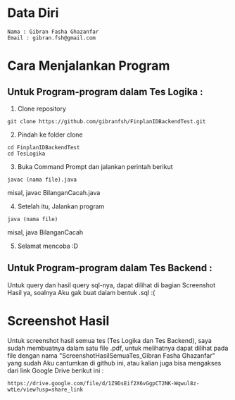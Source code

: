 # Data Diri
```
Nama : Gibran Fasha Ghazanfar
Email : gibran.fsh@gmail.com
```
# Cara Menjalankan Program

## Untuk Program-program dalam Tes Logika :
1. Clone repository
```
git clone https://github.com/gibranfsh/FinplanIDBackendTest.git
```
2. Pindah ke folder clone
```
cd FinplanIDBackendTest
cd TesLogika
```
3. Buka Command Prompt dan jalankan perintah berikut
```
javac (nama file).java
```
misal, javac BilanganCacah.java

4. Setelah itu, Jalankan program
```
java (nama file)
```

misal, java BilanganCacah

5. Selamat mencoba :D

## Untuk Program-program dalam Tes Backend :
Untuk query dan hasil query sql-nya, dapat dilihat di bagian Screenshot Hasil ya, soalnya Aku gak buat dalam bentuk .sql :(

# Screenshot Hasil
Untuk screenshot hasil semua tes (Tes Logika dan Tes Backend), saya sudah membuatnya dalam satu file .pdf, untuk melihatnya dapat dilihat pada file dengan nama "ScreenshotHasilSemuaTes_Gibran Fasha Ghazanfar" yang sudah Aku cantumkan di github ini, atau kalian juga bisa mengakses dari link Google Drive berikut ini :
```
https://drive.google.com/file/d/1Z9DsEif2X6vGgpCT2NK-Wqwul8z-wtLe/view?usp=share_link
```
